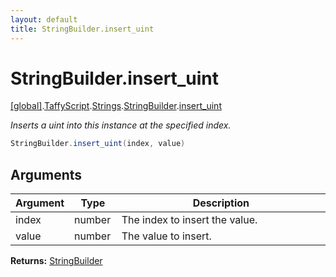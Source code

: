 ```yaml
---
layout: default
title: StringBuilder.insert_uint
---
```


# StringBuilder.insert_uint

[\[global\]]({{site.baseurl}}/docs/).[TaffyScript]({{site.baseurl}}/docs/TaffyScript/).[Strings]({{site.baseurl}}/docs/TaffyScript/Strings/).[StringBuilder]({{site.baseurl}}/docs/TaffyScript/Strings/StringBuilder/).[insert_uint]({{site.baseurl}}/docs/TaffyScript/Strings/StringBuilder/insert_uint/)

_Inserts a uint into this instance at the specified index._

```cs
StringBuilder.insert_uint(index, value)
```

## Arguments

<table>
  <col width="15%">
  <col width="15%">
  <thead>
    <tr>
      <th>Argument</th>
      <th>Type</th>
      <th>Description</th>
    </tr>
  </thead>
  <tbody>
    <tr>
      <td>index</td>
      <td>number</td>
      <td>The index to insert the value.</td>
    </tr>
    <tr>
      <td>value</td>
      <td>number</td>
      <td>The value to insert.</td>
    </tr>
  </tbody>
</table>

**Returns:** [StringBuilder]({{site.baseurl}}/docs/TaffyScript/Strings/StringBuilder)
